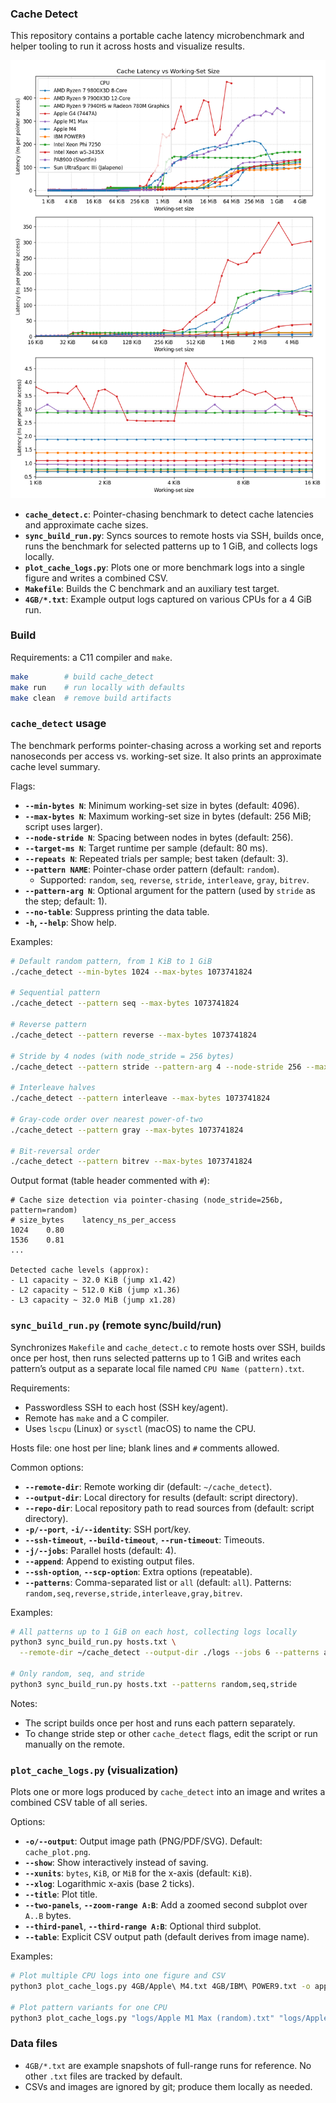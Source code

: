 ### Cache Detect

This repository contains a portable cache latency microbenchmark and helper tooling to run it across hosts and visualize results.

![Example plot for a random pattern on a 4GiB run across various CPUs](cache_plot.png "Random Pointer Chasings")

- **`cache_detect.c`**: Pointer-chasing benchmark to detect cache latencies and approximate cache sizes.
- **`sync_build_run.py`**: Syncs sources to remote hosts via SSH, builds once, runs the benchmark for selected patterns up to 1 GiB, and collects logs locally.
- **`plot_cache_logs.py`**: Plots one or more benchmark logs into a single figure and writes a combined CSV.
- **`Makefile`**: Builds the C benchmark and an auxiliary test target.
- **`4GB/*.txt`**: Example output logs captured on various CPUs for a 4 GiB run.

### Build

Requirements: a C11 compiler and `make`.

```bash
make        # build cache_detect
make run    # run locally with defaults
make clean  # remove build artifacts
```

### `cache_detect` usage

The benchmark performs pointer-chasing across a working set and reports nanoseconds per access vs. working-set size. It also prints an approximate cache level summary.

Flags:
- **`--min-bytes N`**: Minimum working-set size in bytes (default: 4096).
- **`--max-bytes N`**: Maximum working-set size in bytes (default: 256 MiB; script uses larger).
- **`--node-stride N`**: Spacing between nodes in bytes (default: 256).
- **`--target-ms N`**: Target runtime per sample (default: 80 ms).
- **`--repeats N`**: Repeated trials per sample; best taken (default: 3).
- **`--pattern NAME`**: Pointer-chase order pattern (default: `random`).
  - Supported: `random`, `seq`, `reverse`, `stride`, `interleave`, `gray`, `bitrev`.
- **`--pattern-arg N`**: Optional argument for the pattern (used by `stride` as the step; default: 1).
- **`--no-table`**: Suppress printing the data table.
- **`-h`, `--help`**: Show help.

Examples:

```bash
# Default random pattern, from 1 KiB to 1 GiB
./cache_detect --min-bytes 1024 --max-bytes 1073741824

# Sequential pattern
./cache_detect --pattern seq --max-bytes 1073741824

# Reverse pattern
./cache_detect --pattern reverse --max-bytes 1073741824

# Stride by 4 nodes (with node_stride = 256 bytes)
./cache_detect --pattern stride --pattern-arg 4 --node-stride 256 --max-bytes 1073741824

# Interleave halves
./cache_detect --pattern interleave --max-bytes 1073741824

# Gray-code order over nearest power-of-two
./cache_detect --pattern gray --max-bytes 1073741824

# Bit-reversal order
./cache_detect --pattern bitrev --max-bytes 1073741824
```

Output format (table header commented with `#`):

```text
# Cache size detection via pointer-chasing (node_stride=256b, pattern=random)
# size_bytes	latency_ns_per_access
1024	0.80
1536	0.81
...

Detected cache levels (approx):
- L1 capacity ~ 32.0 KiB (jump x1.42)
- L2 capacity ~ 512.0 KiB (jump x1.36)
- L3 capacity ~ 32.0 MiB (jump x1.28)
```

### `sync_build_run.py` (remote sync/build/run)

Synchronizes `Makefile` and `cache_detect.c` to remote hosts over SSH, builds once per host, then runs selected patterns up to 1 GiB and writes each pattern’s output as a separate local file named `CPU Name (pattern).txt`.

Requirements:
- Passwordless SSH to each host (SSH key/agent).
- Remote has `make` and a C compiler.
- Uses `lscpu` (Linux) or `sysctl` (macOS) to name the CPU.

Hosts file: one host per line; blank lines and `#` comments allowed.

Common options:
- **`--remote-dir`**: Remote working dir (default: `~/cache_detect`).
- **`--output-dir`**: Local directory for results (default: script directory).
- **`--repo-dir`**: Local repository path to read sources from (default: script directory).
- **`-p/--port`**, **`-i/--identity`**: SSH port/key.
- **`--ssh-timeout`**, **`--build-timeout`**, **`--run-timeout`**: Timeouts.
- **`-j/--jobs`**: Parallel hosts (default: 4).
- **`--append`**: Append to existing output files.
- **`--ssh-option`**, **`--scp-option`**: Extra options (repeatable).
- **`--patterns`**: Comma-separated list or `all` (default: `all`). Patterns: `random,seq,reverse,stride,interleave,gray,bitrev`.

Examples:

```bash
# All patterns up to 1 GiB on each host, collecting logs locally
python3 sync_build_run.py hosts.txt \
  --remote-dir ~/cache_detect --output-dir ./logs --jobs 6 --patterns all

# Only random, seq, and stride
python3 sync_build_run.py hosts.txt --patterns random,seq,stride
```

Notes:
- The script builds once per host and runs each pattern separately.
- To change stride step or other `cache_detect` flags, edit the script or run manually on the remote.

### `plot_cache_logs.py` (visualization)

Plots one or more logs produced by `cache_detect` into an image and writes a combined CSV table of all series.

Options:
- **`-o/--output`**: Output image path (PNG/PDF/SVG). Default: `cache_plot.png`.
- **`--show`**: Show interactively instead of saving.
- **`--xunits`**: `bytes`, `KiB`, or `MiB` for the x-axis (default: `KiB`).
- **`--xlog`**: Logarithmic x-axis (base 2 ticks).
- **`--title`**: Plot title.
- **`--two-panels`**, **`--zoom-range A:B`**: Add a zoomed second subplot over `A..B` bytes.
- **`--third-panel`**, **`--third-range A:B`**: Optional third subplot.
- **`--table`**: Explicit CSV output path (default derives from image name).

Examples:

```bash
# Plot multiple CPU logs into one figure and CSV
python3 plot_cache_logs.py 4GB/Apple\ M4.txt 4GB/IBM\ POWER9.txt -o apple_vs_power9.png --xlog

# Plot pattern variants for one CPU
python3 plot_cache_logs.py "logs/Apple M1 Max (random).txt" "logs/Apple M1 Max (seq).txt" -o m1_patterns.png --xlog --two-panels --zoom-range 1KiB:4MiB
```

### Data files

- `4GB/*.txt` are example snapshots of full-range runs for reference. No other `.txt` files are tracked by default.
- CSVs and images are ignored by git; produce them locally as needed.

